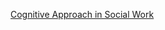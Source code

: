 [Cognitive Approach in Social Work](https://www.thesocialworkgraduate.com/post/cognitive-behavioural-therapy)

